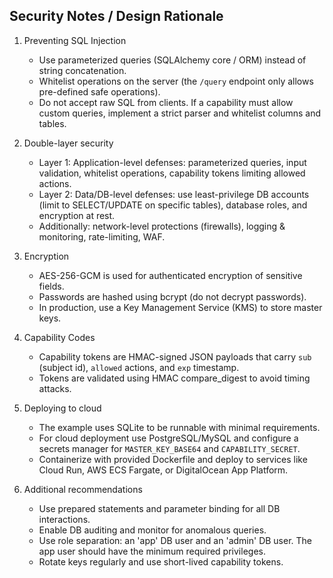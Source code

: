 ## Security Notes / Design Rationale

1) Preventing SQL Injection
   - Use parameterized queries (SQLAlchemy core / ORM) instead of string concatenation.
   - Whitelist operations on the server (the `/query` endpoint only allows pre-defined safe operations).
   - Do not accept raw SQL from clients. If a capability must allow custom queries, implement a strict parser and whitelist columns and tables.

2) Double-layer security
   - Layer 1: Application-level defenses: parameterized queries, input validation, whitelist operations, capability tokens limiting allowed actions.
   - Layer 2: Data/DB-level defenses: use least-privilege DB accounts (limit to SELECT/UPDATE on specific tables), database roles, and encryption at rest.
   - Additionally: network-level protections (firewalls), logging & monitoring, rate-limiting, WAF.

3) Encryption
   - AES-256-GCM is used for authenticated encryption of sensitive fields.
   - Passwords are hashed using bcrypt (do not decrypt passwords).
   - In production, use a Key Management Service (KMS) to store master keys.

4) Capability Codes
   - Capability tokens are HMAC-signed JSON payloads that carry `sub` (subject id), `allowed` actions, and `exp` timestamp.
   - Tokens are validated using HMAC compare_digest to avoid timing attacks.

5) Deploying to cloud
   - The example uses SQLite to be runnable with minimal requirements.
   - For cloud deployment use PostgreSQL/MySQL and configure a secrets manager for `MASTER_KEY_BASE64` and `CAPABILITY_SECRET`.
   - Containerize with provided Dockerfile and deploy to services like Cloud Run, AWS ECS Fargate, or DigitalOcean App Platform.

6) Additional recommendations
   - Use prepared statements and parameter binding for all DB interactions.
   - Enable DB auditing and monitor for anomalous queries.
   - Use role separation: an 'app' DB user and an 'admin' DB user. The app user should have the minimum required privileges.
   - Rotate keys regularly and use short-lived capability tokens.
